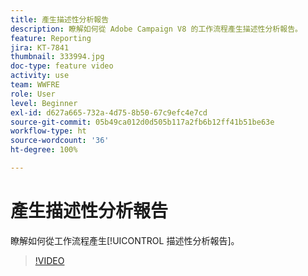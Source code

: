 ```yaml
---
title: 產生描述性分析報告
description: 瞭解如何從 Adobe Campaign V8 的工作流程產生描述性分析報告。
feature: Reporting
jira: KT-7841
thumbnail: 333994.jpg
doc-type: feature video
activity: use
team: WWFRE
role: User
level: Beginner
exl-id: d627a665-732a-4d75-8b50-67c9efc4e7cd
source-git-commit: 05b49ca012d0d505b117a2fb6b12ff41b51be63e
workflow-type: ht
source-wordcount: '36'
ht-degree: 100%

---
```


# 產生描述性分析報告

瞭解如何從工作流程產生[!UICONTROL 描述性分析報告]。

>[!VIDEO](https://video.tv.adobe.com/v/333994?quality=12&learn=on)
